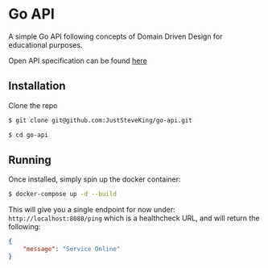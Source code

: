 # Go API

A simple Go API following concepts of Domain Driven Design for educational purposes.

Open API specification can be found [here](docs/reference/openapi.v1.yaml)

## Installation

Clone the repo

```bash
$ git clone git@github.com:JustSteveKing/go-api.git
```

```bash
$ cd go-api
```

## Running

Once installed, simply spin up the docker container:

```bash
$ docker-compose up -d --build
```

This will give you a single endpoint for now under: `http://localhost:8080/ping` which is a healthcheck URL, and will return the following:

```json
{
    "message": "Service Online"
}
```
